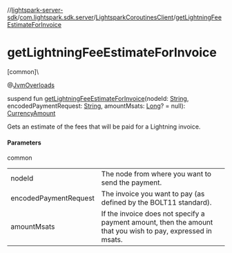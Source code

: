 //[lightspark-server-sdk](../../../index.md)/[com.lightspark.sdk.server](../index.md)/[LightsparkCoroutinesClient](index.md)/[getLightningFeeEstimateForInvoice](get-lightning-fee-estimate-for-invoice.md)

# getLightningFeeEstimateForInvoice

[common]\

@[JvmOverloads](https://kotlinlang.org/api/latest/jvm/stdlib/kotlin.jvm/-jvm-overloads/index.html)

suspend fun [getLightningFeeEstimateForInvoice](get-lightning-fee-estimate-for-invoice.md)(nodeId: [String](https://kotlinlang.org/api/latest/jvm/stdlib/kotlin/-string/index.html), encodedPaymentRequest: [String](https://kotlinlang.org/api/latest/jvm/stdlib/kotlin/-string/index.html), amountMsats: [Long](https://kotlinlang.org/api/latest/jvm/stdlib/kotlin/-long/index.html)? = null): [CurrencyAmount](../../com.lightspark.sdk.server.model/-currency-amount/index.md)

Gets an estimate of the fees that will be paid for a Lightning invoice.

#### Parameters

common

| | |
|---|---|
| nodeId | The node from where you want to send the payment. |
| encodedPaymentRequest | The invoice you want to pay (as defined by the BOLT11 standard). |
| amountMsats | If the invoice does not specify a payment amount, then the amount that you wish to pay,     expressed in msats. |
